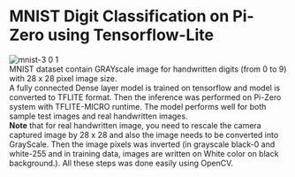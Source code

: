 # MNIST Digit Classification on Pi-Zero using Tensorflow-Lite
![mnist-3 0 1](https://github.com/charlie2951/tflite_micro_rpi0/assets/90516512/acbadc1d-62df-440b-801c-725a7dd72d1f)
<br>
MNIST dataset contain GRAYscale image for handwritten digits (from 0 to 9) with 28 x 28 pixel image size.<br>
A fully connected Dense layer model is trained on tensorflow and model is converted to TFLITE format. Then the inference 
was performed on Pi-Zero system with TFLITE-MICRO runtime. The model performs well for both sample test images and real
handwritten images. <br>
**Note** that for real handwritten image, you need to rescale the camera captured image by 28 x 28 and also the image needs to be converted into GrayScale. 
Then the image pixels was inverted (in grayscale black-0 and white-255 and in training data, images are written on White color on black background.). All these steps was done easily using OpenCV.
